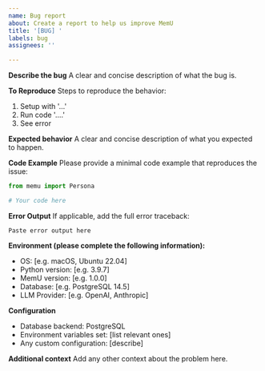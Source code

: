 ```yaml
---
name: Bug report
about: Create a report to help us improve MemU
title: '[BUG] '
labels: bug
assignees: ''

---
```


**Describe the bug**
A clear and concise description of what the bug is.

**To Reproduce**
Steps to reproduce the behavior:
1. Setup with '...'
2. Run code '....'
3. See error

**Expected behavior**
A clear and concise description of what you expected to happen.

**Code Example**
Please provide a minimal code example that reproduces the issue:

```python
from memu import Persona

# Your code here
```

**Error Output**
If applicable, add the full error traceback:

```
Paste error output here
```

**Environment (please complete the following information):**
 - OS: [e.g. macOS, Ubuntu 22.04]
 - Python version: [e.g. 3.9.7]
 - MemU version: [e.g. 1.0.0]
 - Database: [e.g. PostgreSQL 14.5]
 - LLM Provider: [e.g. OpenAI, Anthropic]

**Configuration**
- Database backend: PostgreSQL
- Environment variables set: [list relevant ones]
- Any custom configuration: [describe]

**Additional context**
Add any other context about the problem here. 